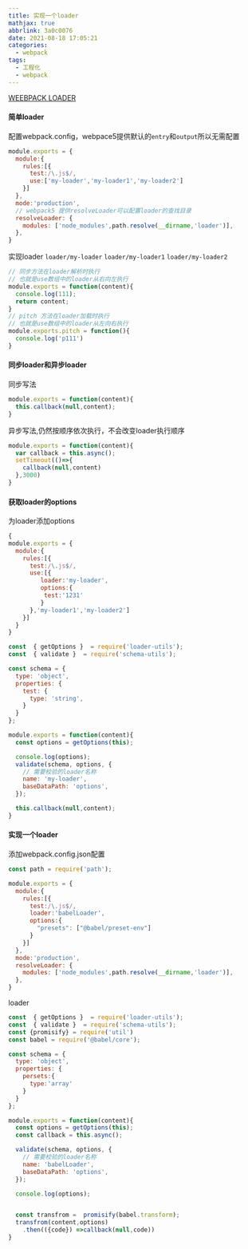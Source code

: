 ```yaml
---
title: 实现一个loader
mathjax: true
abbrlink: 3a0c0076
date: 2021-08-18 17:05:21
categories:
  - webpack
tags:
  - 工程化
  - webpack
---
```


[WEEBPACK LOADER](https://webpack.js.org/contribute/writing-a-loader/)

#### 简单loader

配置webpack.config，webpace5提供默认的`entry`和`output`所以无需配置

```javascript
module.exports = {
  module:{
    rules:[{
      test:/\.js$/,
      use:['my-loader','my-loader1','my-loader2']
    }]
  },
  mode:'production',
  // webpack5 提供resolveLoader可以配置loader的查找目录
  resolveLoader: {
    modules: ['node_modules',path.resolve(__dirname,'loader')],
  },
}
```

实现loader `loader/my-loader` `loader/my-loader1` `loader/my-loader2`

```javascript
// 同步方法在loader解析时执行
// 也就是use数组中的loader从右向左执行
module.exports = function(content){
  console.log(111);
  return content;
}
// pitch 方法在loader加载时执行
// 也就是use数组中的loader从左向右执行
module.exports.pitch = function(){
  console.log('p111')
}
```

#### 同步loader和异步loader

同步写法

```javascript
module.exports = function(content){
  this.callback(null,content);
}
```

异步写法,仍然按顺序依次执行，不会改变loader执行顺序

```javascript
module.exports = function(content){
  var callback = this.async();
  setTimeout(()=>{
    callback(null,content)
  },3000)
}
```


#### 获取loader的options

为loader添加options

```javascript
{
module.exports = {
  module:{
    rules:[{
      test:/\.js$/,
      use:[{
         loader:'my-loader',
         options:{
          test:'1231'
         }        
      },'my-loader1','my-loader2']
    }]
  }
}
```

```javascript
const  { getOptions }  = require('loader-utils');
const  { validate }  = require('schema-utils');

const schema = {
  type: 'object',
  properties: {
    test: {
      type: 'string',
    }
  }
};

module.exports = function(content){
  const options = getOptions(this);

  console.log(options);
  validate(schema, options, {
    // 需要校验的loader名称
    name: 'my-loader',
    baseDataPath: 'options',
  });

  this.callback(null,content);
}
```


#### 实现一个loader

添加webpack.config.json配置

```JavaScript
const path = require('path');

module.exports = {
  module:{
    rules:[{
      test:/\.js$/,
      loader:'babelLoader',
      options:{
        "presets": ["@babel/preset-env"]
      }
    }]
  },
  mode:'production',
  resolveLoader: {
    modules: ['node_modules',path.resolve(__dirname,'loader')],
  },
}
```

loader

```javascript
const  { getOptions }  = require('loader-utils');
const  { validate }  = require('schema-utils');
const {promisify} = require('util')
const babel = require('@babel/core');

const schema = {
  type: 'object',
  properties: {
    persets:{
      type:'array'
    }
  }
};

module.exports = function(content){
  const options = getOptions(this);
  const callback = this.async();

  validate(schema, options, {
    // 需要校验的loader名称
    name: 'babelLoader',
    baseDataPath: 'options',
  });

  console.log(options);


  const transfrom =  promisify(babel.transform);
  transfrom(content,options)
    .then(({code}) =>callback(null,code))
}
```